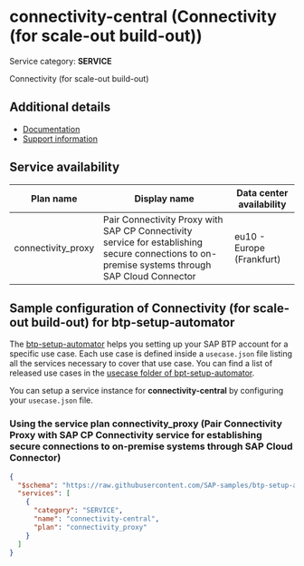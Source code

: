 # connectivity-central (Connectivity (for scale-out build-out))

Service category: **SERVICE**

Connectivity (for scale-out build-out)

## Additional details

- [Documentation](https://help.sap.com/viewer/cca91383641e40ffbe03bdc78f00f681/Cloud/en-US/34010ace6ac84574a4ad02f5055d3597.html)
- [Support information](https://help.sap.com/viewer/cca91383641e40ffbe03bdc78f00f681/Cloud/en-US/e5580c5dbb5710149e53c6013301a9f2.html)

## Service availability

| Plan name | Display name | Data center availability  |
|------|----------------|---------------------------|
|  connectivity_proxy  |  Pair Connectivity Proxy with SAP CP Connectivity service for establishing secure connections to on-premise systems through SAP Cloud Connector  | eu10 - Europe (Frankfurt)  |

## Sample configuration of **Connectivity (for scale-out build-out)** for btp-setup-automator

The [btp-setup-automator](https://github.com/SAP-samples/btp-setup-automator) helps you setting up your SAP BTP account for a specific use case. Each use case is defined inside a `usecase.json` file listing all the services necessary to cover that use case. You can find a list of released use cases in the [usecase folder of bpt-setup-automator](https://github.com/SAP-samples/btp-setup-automator/tree/main/usecases).

You can setup a service instance for **connectivity-central** by configuring your `usecase.json` file.

### Using the service plan **connectivity_proxy** (Pair Connectivity Proxy with SAP CP Connectivity service for establishing secure connections to on-premise systems through SAP Cloud Connector)

```json
{
  "$schema": "https://raw.githubusercontent.com/SAP-samples/btp-setup-automator/main/libs/btpsa-usecase.json",
  "services": [
    {
      "category": "SERVICE",
      "name": "connectivity-central",
      "plan": "connectivity_proxy"
    }
  ]
}
```
